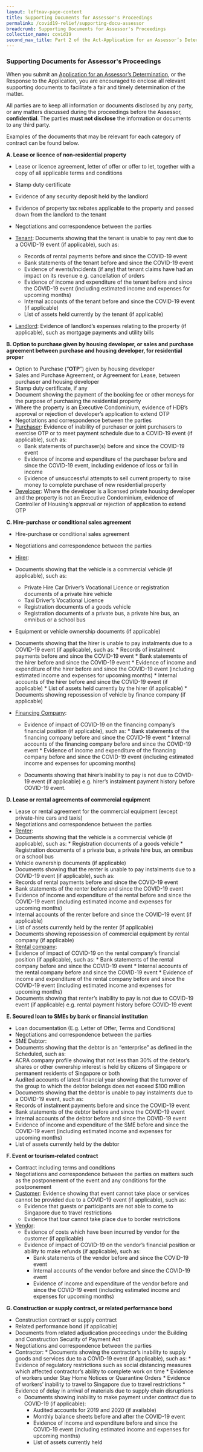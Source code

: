 ```yaml
---
layout: leftnav-page-content
title: Supporting Documents for Assessor's Proceedings
permalink: /covid19-relief/supporting-docu-assessor
breadcrumb: Supporting Documents for Assessor's Proceedings
collection_name: covid19
second_nav_title: Part 2 of the Act-Application for an Assessor’s Determination
---
```

### Supporting Documents for Assessor's Proceedings ###

When you submit an [Application for an Assessor’s Determination](https://www.mlaw.gov.sg/covid19-relief/application-for-assessor), or the Response to the Application, you are encouraged to enclose all relevant supporting documents to facilitate a fair and timely determination of the matter. 

All parties are to keep all information or documents disclosed by any party, or any matters discussed during the proceedings before the Assessor, **confidential**. The parties **must not disclose** the information or documents to any third party.

Examples of the documents that may be relevant for each category of contract can be found below. 

**A.	Lease or licence of non-residential property**
*	Lease or licence agreement, letter of offer or offer to let, together with a copy of all applicable terms and conditions
*	Stamp duty certificate
*	Evidence of any security deposit held by the landlord
*	Evidence of property tax rebates applicable to the property and passed down from the landlord to the tenant
*	Negotiations and correspondence between the parties 
*	<u>Tenant</u>: Documents showing that the tenant is unable to pay rent due to a COVID-19 event (if applicable), such as: 
    *	Records of rental payments before and since the COVID-19 event
    *	Bank statements of the tenant before and since the COVID-19 event
    *	Evidence of events/incidents (if any) that tenant claims have had an impact on its revenue e.g. cancellation of orders
    *	Evidence of income and expenditure of the tenant before and since the COVID-19 event (including estimated income and expenses for upcoming months) 
    *	Internal accounts of the tenant before and since the COVID-19 event (if applicable)
    *	List of assets held currently by the tenant (if applicable)
  
*	<u>Landlord</u>: Evidence of landlord’s expenses relating to the property (if applicable), such as mortgage payments and utility bills

**B.	Option to purchase given by housing developer, or sales and purchase agreement between purchase and housing developer, for residential proper**
*	Option to Purchase (“**OTP**”) given by housing developer
*	Sales and Purchase Agreement, or Agreement for Lease, between purchaser and housing developer 
*	Stamp duty certificate, if any
*	Document showing the payment of the booking fee or other moneys for the purpose of purchasing the residential property
*	Where the property is an Executive Condominium, evidence of HDB’s approval or rejection of developer’s application to extend OTP 
*	Negotiations and correspondence between the parties
*	<u>Purchaser</u>: Evidence of inability of purchaser or joint purchasers to exercise OTP or to meet payment schedule due to a COVID-19 event (if applicable), such as: 
    *	Bank statements of purchaser(s) before and since the COVID-19 event
    *	Evidence of income and expenditure of the purchaser before and since the COVID-19 event, including evidence of loss or fall in income 
    *	Evidence of unsuccessful attempts to sell current property to raise money to complete purchase of new residential property
*	<u>Developer</u>: Where the developer is a licensed private housing developer and the property is not an Executive Condominium, evidence of Controller of Housing’s approval or rejection of application to extend OTP 

**C.	Hire-purchase or conditional sales agreement**

*	Hire-purchase or conditional sales agreement 
*	Negotiations and correspondence between the parties  

*	<u>Hirer</u>: 
   * Documents showing that the vehicle is a commercial vehicle (if applicable), such as:
      *	Private Hire Car Driver’s Vocational Licence or registration documents of a private hire vehicle 
      *	Taxi Driver’s Vocational Licence
      *	Registration documents of a goods vehicle
      *	Registration documents of a private bus, a private hire bus, an omnibus or a school bus
   *	Equipment or vehicle ownership documents (if applicable)
   *	Documents showing that the hirer is unable to pay instalments due to a COVID-19 event (if applicable), such as: 
      *	Records of instalment payments before and since the COVID-19 event
      *	Bank statements of the hirer before and since the COVID-19 event
      *	Evidence of income and expenditure of the hirer before and since the COVID-19 event (including estimated income and expenses for upcoming months) 
      *	Internal accounts of the hirer before and since the COVID-19 event (if applicable)
      *	List of assets held currently by the hirer (if applicable)
      *	Documents showing repossession of vehicle by finance company (if applicable)
* <u>Financing Company</u>: 
   *	Evidence of impact of COVID-19 on the financing company’s financial position (if applicable), such as: 
      *	Bank statements of the financing company before and since the COVID-19 event
      *	Internal accounts of the financing company before and since the COVID-19 event
      *	Evidence of income and expenditure of the financing company before and since the COVID-19 event (including estimated income and expenses for upcoming months) 

   *	Documents showing that hirer’s inability to pay is not due to COVID-19 event (if applicable) e.g. hirer’s instalment payment history before COVID-19 event.

**D.	Lease or rental agreements of commercial equipment**
*	Lease or rental agreement for the commercial equipment (except private-hire cars and taxis)
*	Negotiations and correspondence between the parties  
*	<u>Renter</u>: 
   *	Documents showing that the vehicle is a commercial vehicle (if applicable), such as:
       *	Registration documents of a goods vehicle
       *	Registration documents of a private bus, a private hire bus, an omnibus or a school bus
*	Vehicle ownership documents (if applicable)
*	Documents showing that the renter is unable to pay instalments due to a COVID-19 event (if applicable), such as: 
  *	Records of rental payments before and since the COVID-19 event
  *	Bank statements of the renter before and since the COVID-19 event
  *	Evidence of income and expenditure of the rental before and since the COVID-19 event (including estimated income and expenses for upcoming months) 
  *	Internal accounts of the renter before and since the COVID-19 event (if applicable)
  *	List of assets currently held by the renter (if applicable)
*	Documents showing repossession of commercial equipment by rental company (if applicable)
*	<u>Rental company</u>: 
   *	Evidence of impact of COVID-19 on the rental company’s financial position (if applicable), such as: 
      *	Bank statements of the rental company before and since the COVID-19 event
      *	Internal accounts of the rental company before and since the COVID-19 event
      *	Evidence of income and expenditure of the rental company before and since the COVID-19 event (including estimated income and expenses for upcoming months) 
   *	Documents showing that renter’s inability to pay is not due to COVID-19 event (if applicable) e.g. rental payment history before COVID-19 event

**E.	Secured loan to SMEs by bank or financial institution**

*	Loan documentation (E.g. Letter of Offer, Terms and Conditions)
*	Negotiations and correspondence between the parties  
*	SME Debtor:
 *	Documents showing that the debtor is an “enterprise” as defined in the Scheduled, such as: 
  *	ACRA company profile showing that not less than 30% of the debtor’s shares or other ownership interest is held by citizens of Singapore or permanent residents of Singapore or both
  *	Audited accounts of latest financial year showing that the turnover of the group to which the debtor belongs does not exceed $100 million 
 *	Documents showing that the debtor is unable to pay instalments due to a COVID-19 event, such as: 
  *	Records of instalment payments before and since the COVID-19 event
  *	Bank statements of the debtor before and since the COVID-19 event
  *	Internal accounts of the debtor before and since the COVID-19 event
  *	Evidence of income and expenditure of the SME before and since the COVID-19 event (including estimated income and expenses for upcoming months) 
  *	List of assets currently held by the debtor

**F.	Event or tourism-related contract**

*	Contract including terms and conditions
*	Negotiations and correspondence between the parties on matters such as the postponement of the event and any conditions for the postponement
*	<u>Customer</u>: Evidence showing that event cannot take place or services cannot be provided due to a COVID-19 event (if applicable), such as: 
      *	Evidence that guests or participants are not able to come to Singapore due to travel restrictions
      *	Evidence that tour cannot take place due to border restrictions
*	<u>Vendor</u>: 
      *	Evidence of costs which have been incurred by vendor for the customer (if applicable)
      *	Evidence of impact of COVID-19 on the vendor’s financial position or ability to make refunds (if applicable), such as: 
         *	Bank statements of the vendor before and since the COVID-19 event
         *	Internal accounts of the vendor before and since the COVID-19 event
         *	Evidence of income and expenditure of the vendor before and since the COVID-19 event (including estimated income and expenses for upcoming months) 

**G.	Construction or supply contract, or related performance bond**

*	Construction contract or supply contract
*	Related performance bond (if applicable)
*	Documents from related adjudication proceedings under the Building and Construction Security of Payment Act 
*	Negotiations and correspondence between the parties  
* Contractor:
      * Documents showing the contractor’s inability to supply goods and services due to a COVID-19 event (if applicable), such as:
         * Evidence of regulatory restrictions such as social distancing measures which affected contractor’s ability to complete work on time 
         * Evidence of workers under Stay Home Notices or Quarantine Orders
         * Evidence of workers’ inability to travel to Singapore due to travel restrictions 
         * Evidence of delay in arrival of materials due to supply chain disruptions
    *	Documents showing inability to make payment under contract due to COVID-19 (if applicable): 
         * Audited accounts for 2019 and 2020 (if available)
         * Monthly balance sheets before and after the COVID-19 event
         * Evidence of income and expenditure before and since the COVID-19 event (including estimated income and expenses for upcoming months) 
         * List of assets currently held  


